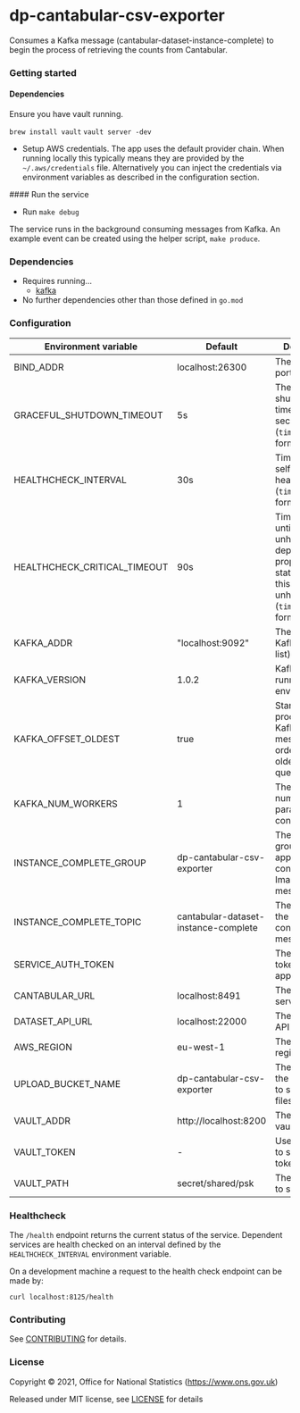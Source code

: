 dp-cantabular-csv-exporter
================
Consumes a Kafka message (cantabular-dataset-instance-complete) to begin the process of retrieving the counts from Cantabular.

### Getting started

#### Dependencies

Ensure you have vault running.

`brew install vault`
`vault server -dev`

* Setup AWS credentials. The app uses the default provider chain. When running locally this typically means they are provided by the `~/.aws/credentials` file.  Alternatively you can inject the credentials via environment variables as described in the configuration section.

#### Run the service

* Run `make debug`

The service runs in the background consuming messages from Kafka.
An example event can be created using the helper script, `make produce`.

### Dependencies

* Requires running…
  * [kafka](https://github.com/ONSdigital/dp/blob/main/guides/INSTALLING.md#prerequisites)
* No further dependencies other than those defined in `go.mod`

### Configuration

| Environment variable         | Default                              | Description
| ---------------------------- | ------------------------------------ | -----------
| BIND_ADDR                    | localhost:26300                      | The host and port to bind to
| GRACEFUL_SHUTDOWN_TIMEOUT    | 5s                                   | The graceful shutdown timeout in seconds (`time.Duration` format)
| HEALTHCHECK_INTERVAL         | 30s                                  | Time between self-healthchecks (`time.Duration` format)
| HEALTHCHECK_CRITICAL_TIMEOUT | 90s                                  | Time to wait until an unhealthy dependent propagates its state to make this app unhealthy (`time.Duration` format)
| KAFKA_ADDR                   | "localhost:9092"                     | The address of Kafka (accepts list)
| KAFKA_VERSION                | 1.0.2                                | Kafka version running in the environment
| KAFKA_OFFSET_OLDEST          | true                                 | Start processing Kafka messages in order from the oldest in the queue
| KAFKA_NUM_WORKERS            | 1                                    | The maximum number of parallel kafka consumers
| INSTANCE_COMPLETE_GROUP      | dp-cantabular-csv-exporter           | The consumer group this application to consume ImageUploaded messages
| INSTANCE_COMPLETE_TOPIC      | cantabular-dataset-instance-complete | The name of the topic to consume messages from
| SERVICE_AUTH_TOKEN           |                                      | The service token for this app
| CANTABULAR_URL               | localhost:8491                       | The Cantabular server URL
| DATASET_API_URL              | localhost:22000                      | The Dataset API URL
| AWS_REGION                   | eu-west-1                            | The AWS region to use
| UPLOAD_BUCKET_NAME           | dp-cantabular-csv-exporter           | The name of the S3 bucket to store csv files
| VAULT_ADDR                   | http://localhost:8200                | The address of vault
| VAULT_TOKEN                  | -                                    | Use `make debug` to set a vault token
| VAULT_PATH                   | secret/shared/psk                    | The vault path to store psks


### Healthcheck

 The `/health` endpoint returns the current status of the service. Dependent services are health checked on an interval defined by the `HEALTHCHECK_INTERVAL` environment variable.

 On a development machine a request to the health check endpoint can be made by:

 `curl localhost:8125/health`

### Contributing

See [CONTRIBUTING](CONTRIBUTING.md) for details.

### License

Copyright © 2021, Office for National Statistics (https://www.ons.gov.uk)

Released under MIT license, see [LICENSE](LICENSE.md) for details

